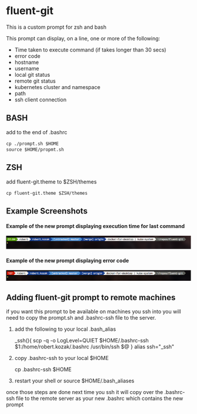 # fluent-git

This is a custom prompt for zsh and bash

This prompt can display, on a line, one or more of the following:

* Time taken to execute command (if takes longer than 30 secs)
* error code
* hostname
* username
* local git status
* remote git status
* kubernetes cluster and namespace
* path
* ssh client connection


## BASH
add to the end of .bashrc

    cp ./prompt.sh $HOME
    source $HOME/propmt.sh

## ZSH
add fluent-git.theme to $ZSH/themes
    
    cp fluent-git.theme $ZSH/themes


## Example Screenshots


#### Example of the new prompt displaying execution time for last command

![Prompt with timer](full.png?raw=true)

#### Example of the new prompt displaying error code

![Example with error](error.png?raw=true)



## Adding fluent-git prompt to remote machines

if you want this prompt to be available on machines you ssh into you will need to copy the prompt.sh and .bashrc-ssh file to the server.

1. add the following to your local .bash_alias
    
     _ssh(){
        scp -q -o LogLevel=QUIET $HOME/.bashrc-ssh $1:/home/robert.kozak/.bashrc
        /usr/bin/ssh $@
     }
     alias ssh="_ssh"

2. copy .bashrc-ssh to your local $HOME

     cp .bashrc-ssh $HOME

3. restart your shell or source $HOME/.bash_aliases

once those steps are done next time you ssh it will copy over the .bashrc-ssh file to the remote server as your new .bashrc which contains the new prompt

